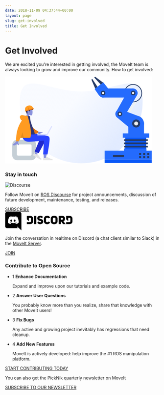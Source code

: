 ```yaml
---
date: 2018-11-09 04:37:44+00:00
layout: page
slug: get-involved
title: Get Involved
---
```


<div class='row'>
  <div class='col-sm-12 col-lg-6'>
    <h1>Get Involved</h1>
    <p class="paragraph-big">
      We are excited you're interested in getting involved, the MoveIt team is always looking to grow and improve our community. How to get involved:
    </p>
  </div>
  <div class='col-sm-12 col-lg-6'>
    <img style="max-width:100%" alt="MoveIt Grasps" src="/assets/images/docker-illustration.png">
  </div>
</div>
<div class="get-involved-box">
  <div class='get-involved-box__left'>
    <h3>Stay in touch</h3>
    <div class="get-involved-content">
      <img alt="Discourse" src="/assets/images/discourse.png">
      <p>Follow MoveIt on <a href="http://discourse.ros.org/c/moveit" target="_blank">ROS Discourse</a> for project announcements, discussion of future development, maintenance, testing, and releases.</p>
      <a class="button" href="http://discourse.ros.org/c/moveit" target="_blank">SUBSCRIBE</a>
    </div>
    <img alt="Discord" src="/assets/images/discord.jpg">
    <p>
      Join the conversation in realtime on Discord (a chat client similar to Slack) in the <a href="https://discord.gg/RrySut8" target="_blank">MoveIt Server</a>.
    </p>
    <a class="button" href="https://discord.gg/RrySut8" target="_blank">JOIN</a>
  </div>
  <div class='get-involved-box__right'>
    <h3> Contribute to Open Source</h3>
    <ul class="get-involved-list">
      <li>
        <span>1</span>
        <strong>Enhance Documentation</strong>
        <p>Expand and improve upon our tutorials and example code.</p>
      </li>
      <li>
        <span>2</span>
        <strong>Answer User Questions</strong>
        <p>You probably know more than you realize, share that knowledge with other MoveIt users!</p>
      </li>
      <li>
        <span>3</span>
        <strong>Fix Bugs</strong>
        <p>Any active and growing project inevitably has regressions that need cleanup.</p>
      </li>
      <li>
        <span>4</span>
        <strong>Add New Features</strong>
        <p>MoveIt is actively developed: help improve the #1 ROS manipulation platform.</p>
      </li>
    </ul>
    <a class="button button-transparent" href="http://moveit.ros.org/documentation/contributing" target="_blank">START CONTRIBUTING TODAY</a>
  </div>
</div>
<div class="row">
  <div class="get-involved-footer">
    <p>You can also get the PickNik quarterly newsletter on MoveIt</p>
    <a class="button button-transparent button-transparent__blue" href="https://picknik.us20.list-manage.com/subscribe?u=ec7904f1f579094c8e83e79e8&id=196b3fc03e" target="_blank">SUBSCRIBE TO OUR NEWSLETTER</a>
  </div>
</div>

